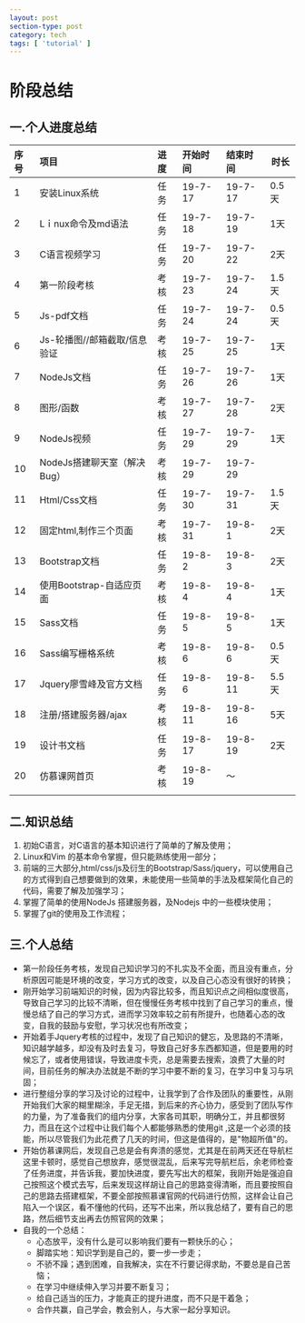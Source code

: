 ```yaml
---
layout: post
section-type: post
category: tech
tags: [ 'tutorial' ]
---
```


# 阶段总结

## 一.个人进度总结

| 序号 | 项目                         | 进度 | 开始时间 | 结束时间 | 时长  |
| :--- | :--------------------------- | :--- | :------- | :------- | ----- |
| 1    | 安装Linux系统                | 任务 | 19-7-17  | 19-7-17  | 0.5天 |
| 2    | Lｉnux命令及md语法           | 任务 | 19-7-18  | 19-7-19  | 1天   |
| 3    | C语言视频学习                | 任务 | 19-7-20  | 19-7-22  | 2天   |
| 4    | 第一阶段考核                 | 考核 | 19-7-23  | 19-7-24  | 1.5天 |
| 5    | Js-pdf文档                   | 任务 | 19-7-24  | 19-7-24  | 0.5天 |
| 6    | Js-轮播图//邮箱截取/信息验证 | 考核 | 19-7-25  | 19-7-25  | 1天   |
| 7    | NodeJs文档                   | 任务 | 19-7-26  | 19-7-26  | 1天   |
| 8    | 图形/函数                    | 考核 | 19-7-27  | 19-7-28  | 2天   |
| 9    | NodeJs视频                   | 任务 | 19-7-29  | 19-7-29  | 1天   |
| 10   | NodeJs搭建聊天室（解决Bug）  | 考核 | 19-7-29  | 19-7-29  |       |
| 11   | Html/Css文档                 | 任务 | 19-7-30  | 19-7-31  | 1.5天 |
| 12   | 固定html,制作三个页面        | 考核 | 19-7-31  | 19-8-1   | 2天   |
| 13   | Bootstrap文档                | 任务 | 19-8-2   | 19-8-3   | 2天   |
| 14   | 使用Bootstrap-自适应页面     | 考核 | 19-8-4   | 19-8-4   | 1天   |
| 15   | Sass文档                     | 任务 | 19-8-5   | 19-8-5   | 1天   |
| 16   | Sass编写栅格系统             | 考核 | 19-8-6   | 19-8-6   | 0.5天 |
| 17   | Jquery廖雪峰及官方文档       | 任务 | 19-8-6   | 19-8-11  | 5.5天 |
| 18   | 注册/搭建服务器/ajax         | 考核 | 19-8-11  | 19-8-16  | 5天   |
| 19   | 设计书文档                   | 任务 | 19-8-17  | 19-8-19  | 2天   |
| 20   | 仿慕课网首页                 | 考核 | 19-8-19  | ～       |       |
|      |                              |      |          |          |       |

## 二.知识总结

1. 初始C语言，对C语言的基本知识进行了简单的了解及使用；
2. Linux和Vim 的基本命令掌握，但只能熟练使用一部分；
3. 前端的三大部分,html/css/js及衍生的Bootstrap/Sass/jquery，可以使用自己的方式得到自己想要做到的效果，未能使用一些简单的手法及框架简化自己的代码，需要了解及加强学习；
4. 掌握了简单的使用NodeJs 搭建服务器，及Nodejs 中的一些模块使用；
5. 掌握了git的使用及工作流程；

## 三.个人总结

* 第一阶段任务考核，发现自己知识学习的不扎实及不全面，而且没有重点，分析原因可能是环境的改变，学习方式的改变，以及自己心态没有很好的转换；
* 刚开始学习前端知识的时候，因为内容比较多，而且知识点之间相似度很高，导致自己学习的比较不清晰，但在慢慢任务考核中找到了自己学习的重点，慢慢总结了自己的学习方式，进而学习效率较之前有所提升，也随着心态的改变，自我的鼓励与安慰，学习状况也有所改变；
* 开始着手Jquery考核的过程中，发现了自己知识的健忘，及思路的不清晰，知识越学越多，却没有及时去复习，导致自己好多东西都知道，但是要用的时候忘了，或者使用错误，导致进度卡壳，总是需要去搜索，浪费了大量的时间，目前任务的解决办法就是不断的学习中要不断的复习，在学习中复习与巩固；
* 进行整组分享的学习及讨论的过程中，让我学到了合作及团队的重要性，从刚开始我们大家的糊里糊涂，手足无措，到后来的齐心协力，感受到了团队写作的力量，为了准备我们的组内分享，大家各司其职，明确分工，并且都很努力，而且在这个过程中让我们每个人都能够熟悉的使用git ,这是一个必须的技能，所以尽管我们为此花费了几天的时间，但这是值得的，是"物超所值"的。
* 开始仿慕课网后，发现自己总是会有奔溃的感觉，尤其是在前两天还在导航栏这里卡顿时，感觉自己想放弃，感觉很混乱，后来写完导航栏后，余老师检查了任务进度，并告诉我，要加快进度，要先写出大的框架，我刚开始是强迫自己按照这个模式去写，后来发现这样胡让自己的思路变得清晰，而且要按照自己的思路去搭建框架，不要全部按照慕课官网的代码进行仿照，这样会让自己陷入一个误区，看不懂他的代码，还写不出来，所以我总结了，要有自己的思路，然后细节支出再去仿照官网的效果；
* 自我的一个总结：
  * 心态放平，没有什么是可以影响我们要有一颗快乐的心；
  * 脚踏实地：知识学到是自己的，要一步一步走；
  * 不骄不躁；遇到困难，自我解决，实在不行要记得求助，不要总是自己苦恼；
  * 在学习中继续伸入学习并要不断复习；
  * 给自己适当的压力，才能真正的提升进度，而不只是干着急；
  * 合作共赢，自己学会，教会别人，与大家一起分享知识。

